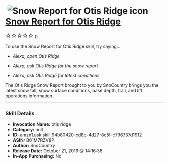 # &nbsp;<img src="skill_icon" alt="Snow Report for Otis Ridge icon" width="36"> [Snow Report for Otis Ridge](http://alexa.amazon.com/#skills/amzn1.ask.skill.94b80420-cd8c-4d27-8c5f-c796737d1912)
![0 stars](../../images/ic_star_border_black_18dp_1x.png)![0 stars](../../images/ic_star_border_black_18dp_1x.png)![0 stars](../../images/ic_star_border_black_18dp_1x.png)![0 stars](../../images/ic_star_border_black_18dp_1x.png)![0 stars](../../images/ic_star_border_black_18dp_1x.png) 0

To use the Snow Report for Otis Ridge skill, try saying...

* *Alexa, open Otis Ridge*

* *Alexa, ask Otis Ridge for the snow report*

* *Alexa, ask Otis Ridge for latest conditions*

The Otis Ridge Snow Report brought to you by SnoCountry brings you the latest snow fall, snow surface conditions,  base depth, trail, and lift operations information.

***

### Skill Details

* **Invocation Name:** otis ridge
* **Category:** null
* **ID:** amzn1.ask.skill.94b80420-cd8c-4d27-8c5f-c796737d1912
* **ASIN:** B01M7RZV8P
* **Author:** SnoCountry
* **Release Date:** October 21, 2016 @ 14:16:38
* **In-App Purchasing:** No
